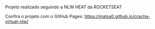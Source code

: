 Projeto realizado seguindo a NLW HEAT da ROCKETSEAT

Confira o projeto com o GitHub Pages: https://matsa0.github.io/cracha-virtual-nlw/
